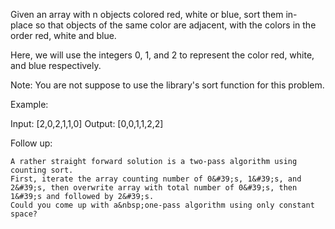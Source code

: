 Given an array with n objects colored red, white or blue, sort them in-place&nbsp;so that objects of the same color are adjacent, with the colors in the order red, white and blue.

Here, we will use the integers 0, 1, and 2 to represent the color red, white, and blue respectively.

Note:&nbsp;You are not suppose to use the library&#39;s sort function for this problem.

Example:


Input: [2,0,2,1,1,0]
Output: [0,0,1,1,2,2]

Follow up:


	A rather straight forward solution is a two-pass algorithm using counting sort.
	First, iterate the array counting number of 0&#39;s, 1&#39;s, and 2&#39;s, then overwrite array with total number of 0&#39;s, then 1&#39;s and followed by 2&#39;s.
	Could you come up with a&nbsp;one-pass algorithm using only constant space?

